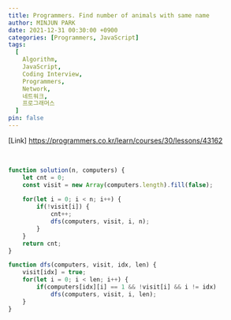 ```yaml
---
title: Programmers. Find number of animals with same name
author: MINJUN PARK
date: 2021-12-31 00:30:00 +0900
categories: [Programmers, JavaScript]
tags:
  [
    Algorithm,
    JavaScript,
    Coding Interview,
    Programmers,
    Network,
    네트워크,
    프로그래머스
  ]
pin: false
---
```


[Link] <https://programmers.co.kr/learn/courses/30/lessons/43162>

<br>

```javascript
function solution(n, computers) {
    let cnt = 0;
    const visit = new Array(computers.length).fill(false);
    
    for(let i = 0; i < n; i++) {
        if(!visit[i]) {
            cnt++;
            dfs(computers, visit, i, n);
        }
    }
    return cnt;
}

function dfs(computers, visit, idx, len) {
    visit[idx] = true;
    for(let i = 0; i < len; i++) {
        if(computers[idx][i] == 1 && !visit[i] && i != idx) 
            dfs(computers, visit, i, len);
    }
}
```
